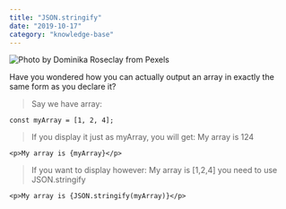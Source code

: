 ```yaml
---
title: "JSON.stringify"
date: "2019-10-17"
category: "knowledge-base"
---
```


![](https://i.imgur.com/KX2u0f2.jpg "Photo by Dominika Roseclay from Pexels")

Have you wondered how you can actually output an array in exactly the same form as you declare it?

> Say we have array:
```
const myArray = [1, 2, 4];
```
> If you display it just as myArray, you will get: My array is 124
```
<p>My array is {myArray}</p>
```

> If you want to display however: My array is [1,2,4] you need to use JSON.stringify
```
<p>My array is {JSON.stringify(myArray)}</p>
```